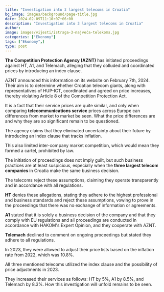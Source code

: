 ```yaml
---
title: "Investigation into 3 largest telecoms in Croatia"
bg_image: images/background/page-title.jpg
date: 2024-02-09T11:10:07+06:00
description: "Investigation into 3 largest telecoms in Croatia"
author: 
image: images/vijesti/istraga-3-najveća-telekoma.jpg
categories: ["Ekonomy"]
tags: ["Ekonomy",]
type: post
---
```

**The Competition Protection Agency (AZNT)** has initiated proceedings against HT, A1, and Telemach, alleging that they colluded and coordinated prices by introducing an index clause.

AZNT announced this information on its website on February 7th, 2024. Their aim is to determine whether Croatian telecom giants, along with representatives of HUP-ICT, coordinated and agreed on price increases, thereby violating Article 8 of the Competition Protection Act.

It is a fact that their service prices are quite similar, and only when comparing **telecommunications service** prices across Europe can differences from market to market be seen.
What the price differences are and why they are so significant remain to be questioned.

The agency claims that they eliminated uncertainty about their future by introducing an index clause that tracks inflation. 

This also limited inter-company market competition, which would mean they formed a cartel, prohibited by law.

The initiation of proceedings does not imply guilt, but such business practices are at least suspicious, especially when the **three largest telecom companies** in Croatia make the same business decision.

The telecoms reject these assumptions, claiming they operate transparently and in accordance with all regulations.

**HT** denies these allegations, stating they adhere to the highest professional and business standards and reject these assumptions, vowing to prove in the proceedings that there was no exchange of information or agreements.

**A1** stated that it is solely a business decision of the company and that they comply with EU regulations and all proceedings are conducted in accordance with HAKOM's Expert Opinion, and they cooperate with AZNT.

**Telemach** declined to comment on ongoing proceedings but stated they adhere to all regulations.

In 2023, they were allowed to adjust their price lists based on the inflation rate from 2022, which was 10.8%.

All three mentioned telecoms utilized the index clause and the possibility of price adjustments in 2023.

They increased their services as follows: HT by 5%, A1 by 8.5%, and Telemach by 8.3%.
How this investigation will unfold remains to be seen.
